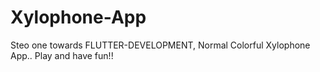 # Xylophone-App

Steo one towards FLUTTER-DEVELOPMENT, Normal Colorful Xylophone App.. Play and have fun!!
